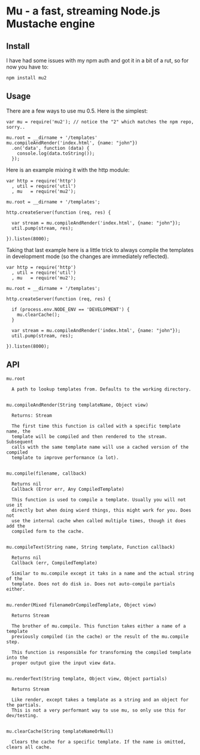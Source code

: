 # Mu - a fast, streaming Node.js Mustache engine

## Install

I have had some issues with my npm auth and got it in a bit of a rut, so for
now you have to:

    npm install mu2

## Usage

There are a few ways to use mu 0.5. Here is the simplest:

    var mu = require('mu2'); // notice the "2" which matches the npm repo, sorry..

    mu.root = __dirname + '/templates'
    mu.compileAndRender('index.html', {name: "john"})
      .on('data', function (data) {
        console.log(data.toString());
      });

Here is an example mixing it with the http module:

    var http = require('http')
      , util = require('util')
      , mu   = require('mu2');

    mu.root = __dirname + '/templates';

    http.createServer(function (req, res) {

      var stream = mu.compileAndRender('index.html', {name: "john"});
      util.pump(stream, res);

    }).listen(8000);

Taking that last example here is a little trick to always compile the templates
in development mode (so the changes are immediately reflected).

    var http = require('http')
      , util = require('util')
      , mu   = require('mu2');

    mu.root = __dirname + '/templates';

    http.createServer(function (req, res) {

      if (process.env.NODE_ENV == 'DEVELOPMENT') {
        mu.clearCache();
      }

      var stream = mu.compileAndRender('index.html', {name: "john"});
      util.pump(stream, res);

    }).listen(8000);

## API

    mu.root

      A path to lookup templates from. Defaults to the working directory.


    mu.compileAndRender(String templateName, Object view)

      Returns: Stream

      The first time this function is called with a specific template name, the
      template will be compiled and then rendered to the stream. Subsequent
      calls with the same template name will use a cached version of the compiled
      template to improve performance (a lot).


    mu.compile(filename, callback)

      Returns nil
      Callback (Error err, Any CompiledTemplate)

      This function is used to compile a template. Usually you will not use it
      directly but when doing wierd things, this might work for you. Does not
      use the internal cache when called multiple times, though it does add the
      compiled form to the cache.


    mu.compileText(String name, String template, Function callback)

      Returns nil
      Callback (err, CompiledTemplate)

      Similar to mu.compile except it taks in a name and the actual string of the
      template. Does not do disk io. Does not auto-compile partials either.


    mu.render(Mixed filenameOrCompiledTemplate, Object view)

      Returns Stream

      The brother of mu.compile. This function takes either a name of a template
      previously compiled (in the cache) or the result of the mu.compile step.

      This function is responsible for transforming the compiled template into the
      proper output give the input view data.


    mu.renderText(String template, Object view, Object partials)

      Returns Stream

      Like render, except takes a template as a string and an object for the partials.
      This is not a very performant way to use mu, so only use this for dev/testing.


    mu.clearCache(String templateNameOrNull)

      Clears the cache for a specific template. If the name is omitted, clears all cache.



